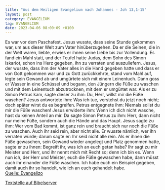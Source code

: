 ```yaml
---
title: "Aus dem Heiligen Evangelium nach Johannes - Joh 13,1-15"
layout: post
category: EVANGELIUM
tag: EVANGELIUM
date: 2023-04-06 08:00:09 +0100
---
```

Es war vor dem Paschafest. Jesus wusste, dass seine Stunde gekommen war, um aus dieser Welt zum Vater hinüberzugehen. Da er die Seinen, die in der Welt waren, liebte, erwies er ihnen seine Liebe bis zur Vollendung.
Es fand ein Mahl statt, und der Teufel hatte Judas, dem Sohn des Simon Iskariot, schon ins Herz gegeben, ihn zu verraten und auszuliefern.<!--more-->
Jesus, der wusste, dass ihm der Vater alles in die Hand gegeben hatte und dass er von Gott gekommen war und zu Gott zurückkehrte,
stand vom Mahl auf, legte sein Gewand ab und umgürtete sich mit einem Leinentuch.
Dann goss er Wasser in eine Schüssel und begann, den Jüngern die Füße zu waschen und mit dem Leinentuch abzutrocknen, mit dem er umgürtet war.
Als er zu Simon Petrus kam, sagte dieser zu ihm: Du, Herr, willst mir die Füße waschen?
Jesus antwortete ihm: Was ich tue, verstehst du jetzt noch nicht; doch später wirst du es begreifen.
Petrus entgegnete ihm: Niemals sollst du mir die Füße waschen! Jesus erwiderte ihm: Wenn ich dich nicht wasche, hast du keinen Anteil an mir.
Da sagte Simon Petrus zu ihm: Herr, dann nicht nur meine Füße, sondern auch die Hände und das Haupt.
Jesus sagte zu ihm: Wer vom Bad kommt, ist ganz rein und braucht sich nur noch die Füße zu waschen. Auch ihr seid rein, aber nicht alle.
Er wusste nämlich, wer ihn verraten würde; darum sagte er: Ihr seid nicht alle rein.
Als er ihnen die Füße gewaschen, sein Gewand wieder angelegt und Platz genommen hatte, sagte er zu ihnen: Begreift ihr, was ich an euch getan habe?
Ihr sagt zu mir Meister und Herr, und ihr nennt mich mit Recht so; denn ich bin es.
Wenn nun ich, der Herr und Meister, euch die Füße gewaschen habe, dann müsst auch ihr einander die Füße waschen.
Ich habe euch ein Beispiel gegeben, damit auch ihr so handelt, wie ich an euch gehandelt habe.<br>
[Quelle: Evangelizo](https://evangeliumtagfuertag.org/DE/gospel)

[Textstelle auf Bibelserver](https://www.bibleserver.com/EU/Johannes13,1-15)

